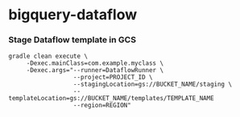 # bigquery-dataflow

### Stage Dataflow template in GCS

```
gradle clean execute \
     -Dexec.mainClass=com.example.myclass \
     -Dexec.args="--runner=DataflowRunner \
                  --project=PROJECT_ID \
                  --stagingLocation=gs://BUCKET_NAME/staging \
                  --templateLocation=gs://BUCKET_NAME/templates/TEMPLATE_NAME
                  --region=REGION"
```
